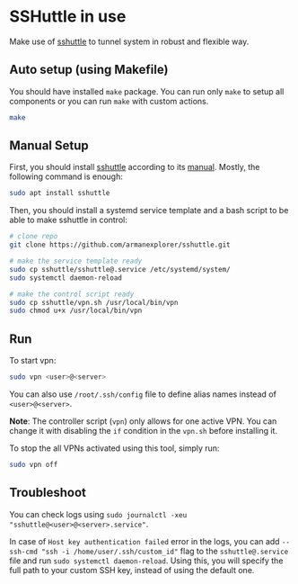 # SSHuttle in use

Make use of [sshuttle](https://github.com/sshuttle/sshuttle) to tunnel system in robust and flexible way.

## Auto setup (using Makefile)

You should have installed `make` package. You can run only `make` to setup all components or you can run `make` with custom actions.

```bash
make
```

## Manual Setup

First, you should install [sshuttle](https://github.com/sshuttle/sshuttle) according to its [manual](https://sshuttle.readthedocs.io/en/stable/installation.html). Mostly, the following command is enough:

```bash
sudo apt install sshuttle
```

Then, you should install a systemd service template and a bash script to be able to make sshuttle in control:

```bash
# clone repo
git clone https://github.com/armanexplorer/sshuttle.git

# make the service template ready
sudo cp sshuttle/sshuttle@.service /etc/systemd/system/
sudo systemctl daemon-reload

# make the control script ready
sudo cp sshuttle/vpn.sh /usr/local/bin/vpn
sudo chmod u+x /usr/local/bin/vpn
```

## Run

To start vpn:

```bash
sudo vpn <user>@<server>
```

You can also use `/root/.ssh/config` file to define alias names instead of `<user>@<server>`.

**Note**: The controller script (`vpn`) only allows for one active VPN. You can change it with disabling the `if` condition in the `vpn.sh` before installing it.

To stop the all VPNs activated using this tool, simply run:

```bash
sudo vpn off
```

## Troubleshoot

You can check logs using `sudo journalctl -xeu "sshuttle@<user>@<server>.service"`.

In case of `Host key authentication failed` error in the logs, you can add `--ssh-cmd "ssh -i /home/user/.ssh/custom_id"` flag to the `sshuttle@.service` file and run `sudo systemctl daemon-reload`. Using this, you will specify the full path to your custom SSH key, instead of using the default one.

